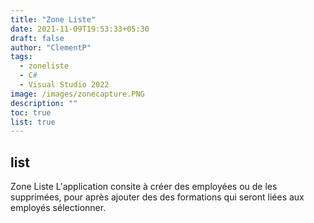 ```yaml
---
title: "Zone Liste"
date: 2021-11-09T19:53:33+05:30
draft: false
author: "ClementP"
tags:
  - zoneliste
  - C#
  - Visual Studio 2022
image: /images/zonecapture.PNG
description: ""
toc: true
list: true
---
```


## list

Zone Liste
L'application consite à créer des employées ou de les supprimées, pour après ajouter 
des des formations qui seront liées aux employés sélectionner.
